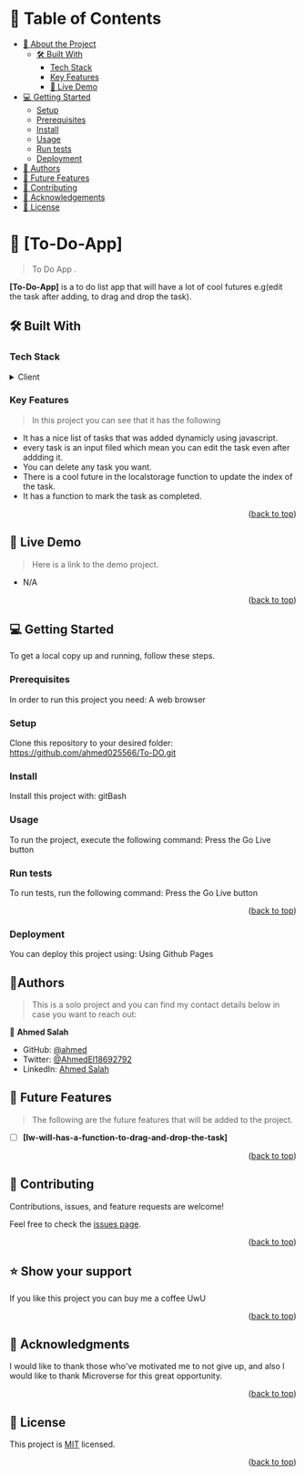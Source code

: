 <a name="readme-top"></a>

<!-- TABLE OF CONTENTS -->

# 📗 Table of Contents

- [📖 About the Project](#about-project)
  - [🛠 Built With](#built-with)
    - [Tech Stack](#tech-stack)
    - [Key Features](#key-features)
    - [🚀 Live Demo](#live-demo)
- [💻 Getting Started](#getting-started)
  - [Setup](#setup)
  - [Prerequisites](#prerequisites)
  - [Install](#install)
  - [Usage](#usage)
  - [Run tests](#run-tests)
  - [Deployment](#triangular_flag_on_post-deployment)
- [👥 Authors](#authors)
- [🔭 Future Features](#future-features)
- [🤝 Contributing](#contributing)
- [🙏 Acknowledgements](#acknowledgements)
- [📝 License](#license)

<!-- PROJECT DESCRIPTION -->

# 📖 [To-Do-App] <a name="about-project"></a>

> To Do App .

**[To-Do-App]** is a to do list app that will have a lot of cool futures e.g(edit the task after adding,
to drag and drop the task).

## 🛠 Built With <a name="built-with"></a>

### Tech Stack <a name="tech-stack"></a>

>

<details>
  <summary>Client</summary>
  <ul>
    <li><p>HTML</p></li>
    <li><p>CSS</p></li>
    <li><p>JavaScript</p></li>
  </ul>
</details>

<!-- Features -->

### Key Features <a name="key-features"></a>

> In this project you can see that it has the following

- It has a nice list of tasks that was added dynamicly using javascript.
- every task is an input filed which mean you can edit the task even after addding it.
- You can delete any task you want.
- There is a cool future in the localstorage function to update the index of the task.
- It has a function to mark the task as completed.

<p align="right">(<a href="#readme-top">back to top</a>)</p>

<!-- LIVE DEMO -->

## 🚀 Live Demo <a name="live-demo"></a>

> Here is a link to the demo project.

- N/A

<p align="right">(<a href="#readme-top">back to top</a>)</p>

<!-- GETTING STARTED -->

## 💻 Getting Started <a name="getting-started"></a>

To get a local copy up and running, follow these steps.

### Prerequisites

In order to run this project you need:
A web browser

### Setup

Clone this repository to your desired folder:
https://github.com/ahmed025566/To-DO.git

### Install

Install this project with:
gitBash

### Usage

To run the project, execute the following command:
Press the Go Live button

### Run tests

To run tests, run the following command:
Press the Go Live button

<p align="right">(<a href="#readme-top">back to top</a>)</p>

### Deployment

You can deploy this project using:
Using Github Pages

<!-- AUTHORS -->

## 👤Authors <a name="author"></a>

> This is a solo project and you can find my contact details below in case you want to reach out:

👤 **Ahmed Salah**

- GitHub: [@ahmed](https://github.com/ahmed025566)
- Twitter: [@AhmedEl18692792](https://twitter.com/AhmedEl18692792)
- LinkedIn: [Ahmed Salah](https://www.linkedin.com/in/ahmed-salah025566)

<!-- FUTURE FEATURES -->

## 🔭 Future Features <a name="future-features"></a>

> The following are the future features that will be added to the project.


- [ ] **[Iw-will-has-a-function-to-drag-and-drop-the-task]**

<p align="right">(<a href="#readme-top">back to top</a>)</p>

<!-- CONTRIBUTING -->

## 🤝 Contributing <a name="contributing"></a>

Contributions, issues, and feature requests are welcome!

Feel free to check the [issues page](../../issues/).

<p align="right">(<a href="#readme-top">back to top</a>)</p>

<!-- SUPPORT -->

## ⭐️ Show your support <a name="support"></a>

If you like this project you can buy me a coffee UwU

<p align="right">(<a href="#readme-top">back to top</a>)</p>

<!-- ACKNOWLEDGEMENTS -->

## 🙏 Acknowledgments <a name="acknowledgements"></a>

I would like to thank those who've motivated me to not give up, and also I would like to thank Microverse for this great opportunity.

<p align="right">(<a href="#readme-top">back to top</a>)</p>

<!-- LICENSE -->

## 📝 License <a name="license"></a>

This project is [MIT](./LICENSE) licensed.

<p align="right">(<a href="#readme-top">back to top</a>)</p>